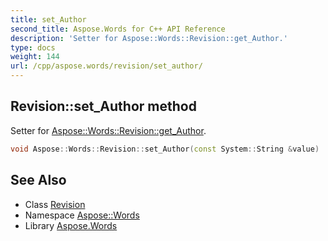 ```yaml
---
title: set_Author
second_title: Aspose.Words for C++ API Reference
description: 'Setter for Aspose::Words::Revision::get_Author.'
type: docs
weight: 144
url: /cpp/aspose.words/revision/set_author/
---
```

## Revision::set_Author method


Setter for [Aspose::Words::Revision::get_Author](../get_author/).

```cpp
void Aspose::Words::Revision::set_Author(const System::String &value)
```

## See Also

* Class [Revision](../)
* Namespace [Aspose::Words](../../)
* Library [Aspose.Words](../../../)
